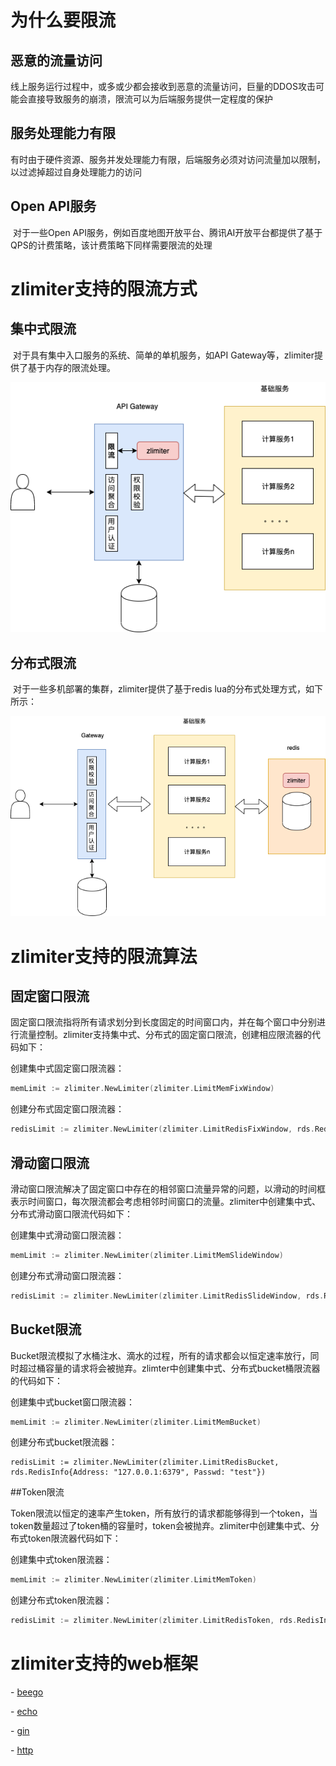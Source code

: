 # 为什么要限流

## 恶意的流量访问

​	线上服务运行过程中，或多或少都会接收到恶意的流量访问，巨量的DDOS攻击可能会直接导致服务的崩溃，限流可以为后端服务提供一定程度的保护

## 服务处理能力有限

​	有时由于硬件资源、服务并发处理能力有限，后端服务必须对访问流量加以限制，以过滤掉超过自身处理能力的访问

## Open API服务

​	对于一些Open API服务，例如百度地图开放平台、腾讯AI开放平台都提供了基于QPS的计费策略，该计费策略下同样需要限流的处理

# zlimiter支持的限流方式

## 集中式限流

​	对于具有集中入口服务的系统、简单的单机服务，如API Gateway等，zlimiter提供了基于内存的限流处理。

![](./centralized.png)

## 分布式限流

​	对于一些多机部署的集群，zlimiter提供了基于redis lua的分布式处理方式，如下所示：

![](./distributed.png)

# zlimiter支持的限流算法

## 固定窗口限流

固定窗口限流指将所有请求划分到长度固定的时间窗口内，并在每个窗口中分别进行流量控制。zlimiter支持集中式、分布式的固定窗口限流，创建相应限流器的代码如下：

创建集中式固定窗口限流器：

```go
memLimit := zlimiter.NewLimiter(zlimiter.LimitMemFixWindow)
```

创建分布式固定窗口限流器：

```go
redisLimit := zlimiter.NewLimiter(zlimiter.LimitRedisFixWindow, rds.RedisInfo{Address: "127.0.0.1:6379", Passwd: "test"})
```

## 滑动窗口限流

滑动窗口限流解决了固定窗口中存在的相邻窗口流量异常的问题，以滑动的时间框表示时间窗口，每次限流都会考虑相邻时间窗口的流量。zlimiter中创建集中式、分布式滑动窗口限流代码如下：

创建集中式滑动窗口限流器：

```go
memLimit := zlimiter.NewLimiter(zlimiter.LimitMemSlideWindow)
```

创建分布式滑动窗口限流器：

```go
redisLimit := zlimiter.NewLimiter(zlimiter.LimitRedisSlideWindow, rds.RedisInfo{Address: "127.0.0.1:6379", Passwd: "test"})
```

## Bucket限流

Bucket限流模拟了水桶注水、滴水的过程，所有的请求都会以恒定速率放行，同时超过桶容量的请求将会被抛弃。zlimter中创建集中式、分布式bucket桶限流器的代码如下：

创建集中式bucket窗口限流器：

```go
memLimit := zlimiter.NewLimiter(zlimiter.LimitMemBucket)
```

创建分布式bucket限流器：

```
redisLimit := zlimiter.NewLimiter(zlimiter.LimitRedisBucket, rds.RedisInfo{Address: "127.0.0.1:6379", Passwd: "test"})
```

##Token限流

Token限流以恒定的速率产生token，所有放行的请求都能够得到一个token，当token数量超过了token桶的容量时，token会被抛弃。zlimiter中创建集中式、分布式token限流器代码如下：

创建集中式token限流器：

```go
memLimit := zlimiter.NewLimiter(zlimiter.LimitMemToken)
```

创建分布式token限流器：

```go
redisLimit := zlimiter.NewLimiter(zlimiter.LimitRedisToken, rds.RedisInfo{Address: "127.0.0.1:6379", Passwd: "test"})
```

# zlimiter支持的web框架

\- [beego](./example/beego/beego.go)

\- [echo](./example/echo/echo.go)

\- [gin](./example/gin/gin.go)

\- [http](./example/http/http.go)
